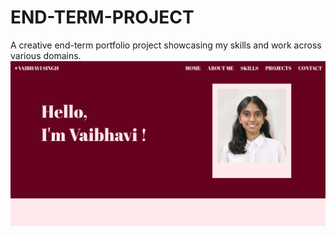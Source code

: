 # END-TERM-PROJECT
A creative end-term portfolio project showcasing my skills and work across various domains.
[![Website Preview](portfolio.png)](https://codertop-arch-cloud.github.io/Portfolio/)
